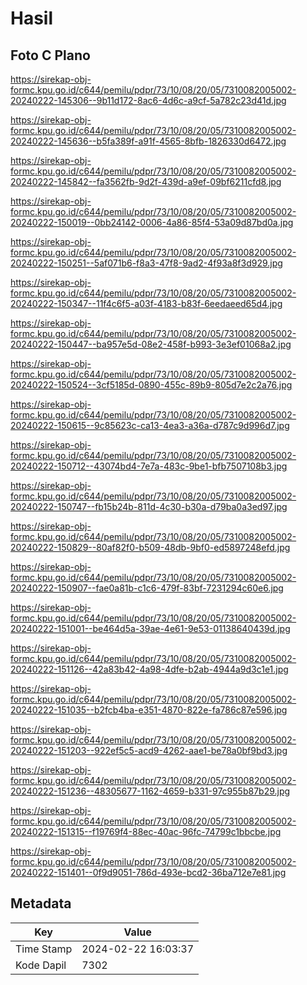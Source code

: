 # Hasil

## Foto C Plano

https://sirekap-obj-formc.kpu.go.id/c644/pemilu/pdpr/73/10/08/20/05/7310082005002-20240222-145306--9b11d172-8ac6-4d6c-a9cf-5a782c23d41d.jpg

https://sirekap-obj-formc.kpu.go.id/c644/pemilu/pdpr/73/10/08/20/05/7310082005002-20240222-145636--b5fa389f-a91f-4565-8bfb-1826330d6472.jpg

https://sirekap-obj-formc.kpu.go.id/c644/pemilu/pdpr/73/10/08/20/05/7310082005002-20240222-145842--fa3562fb-9d2f-439d-a9ef-09bf6211cfd8.jpg

https://sirekap-obj-formc.kpu.go.id/c644/pemilu/pdpr/73/10/08/20/05/7310082005002-20240222-150019--0bb24142-0006-4a86-85f4-53a09d87bd0a.jpg

https://sirekap-obj-formc.kpu.go.id/c644/pemilu/pdpr/73/10/08/20/05/7310082005002-20240222-150251--5af071b6-f8a3-47f8-9ad2-4f93a8f3d929.jpg

https://sirekap-obj-formc.kpu.go.id/c644/pemilu/pdpr/73/10/08/20/05/7310082005002-20240222-150347--11f4c6f5-a03f-4183-b83f-6eedaeed65d4.jpg

https://sirekap-obj-formc.kpu.go.id/c644/pemilu/pdpr/73/10/08/20/05/7310082005002-20240222-150447--ba957e5d-08e2-458f-b993-3e3ef01068a2.jpg

https://sirekap-obj-formc.kpu.go.id/c644/pemilu/pdpr/73/10/08/20/05/7310082005002-20240222-150524--3cf5185d-0890-455c-89b9-805d7e2c2a76.jpg

https://sirekap-obj-formc.kpu.go.id/c644/pemilu/pdpr/73/10/08/20/05/7310082005002-20240222-150615--9c85623c-ca13-4ea3-a36a-d787c9d996d7.jpg

https://sirekap-obj-formc.kpu.go.id/c644/pemilu/pdpr/73/10/08/20/05/7310082005002-20240222-150712--43074bd4-7e7a-483c-9be1-bfb7507108b3.jpg

https://sirekap-obj-formc.kpu.go.id/c644/pemilu/pdpr/73/10/08/20/05/7310082005002-20240222-150747--fb15b24b-811d-4c30-b30a-d79ba0a3ed97.jpg

https://sirekap-obj-formc.kpu.go.id/c644/pemilu/pdpr/73/10/08/20/05/7310082005002-20240222-150829--80af82f0-b509-48db-9bf0-ed5897248efd.jpg

https://sirekap-obj-formc.kpu.go.id/c644/pemilu/pdpr/73/10/08/20/05/7310082005002-20240222-150907--fae0a81b-c1c6-479f-83bf-7231294c60e6.jpg

https://sirekap-obj-formc.kpu.go.id/c644/pemilu/pdpr/73/10/08/20/05/7310082005002-20240222-151001--be464d5a-39ae-4e61-9e53-01138640439d.jpg

https://sirekap-obj-formc.kpu.go.id/c644/pemilu/pdpr/73/10/08/20/05/7310082005002-20240222-151126--42a83b42-4a98-4dfe-b2ab-4944a9d3c1e1.jpg

https://sirekap-obj-formc.kpu.go.id/c644/pemilu/pdpr/73/10/08/20/05/7310082005002-20240222-151035--b2fcb4ba-e351-4870-822e-fa786c87e596.jpg

https://sirekap-obj-formc.kpu.go.id/c644/pemilu/pdpr/73/10/08/20/05/7310082005002-20240222-151203--922ef5c5-acd9-4262-aae1-be78a0bf9bd3.jpg

https://sirekap-obj-formc.kpu.go.id/c644/pemilu/pdpr/73/10/08/20/05/7310082005002-20240222-151236--48305677-1162-4659-b331-97c955b87b29.jpg

https://sirekap-obj-formc.kpu.go.id/c644/pemilu/pdpr/73/10/08/20/05/7310082005002-20240222-151315--f19769f4-88ec-40ac-96fc-74799c1bbcbe.jpg

https://sirekap-obj-formc.kpu.go.id/c644/pemilu/pdpr/73/10/08/20/05/7310082005002-20240222-151401--0f9d9051-786d-493e-bcd2-36ba712e7e81.jpg


## Metadata

| Key        | Value               |
| ---------- | ------------------- |
| Time Stamp | 2024-02-22 16:03:37 |
| Kode Dapil | 7302                |




